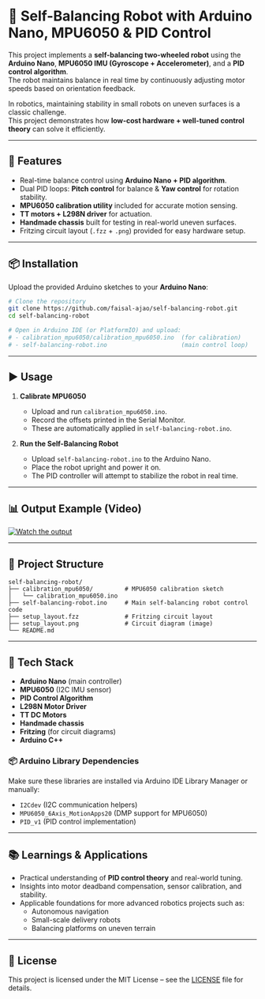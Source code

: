 # 🤖 Self-Balancing Robot with Arduino Nano, MPU6050 & PID Control

This project implements a **self-balancing two-wheeled robot** using the **Arduino Nano**, **MPU6050 IMU (Gyroscope + Accelerometer)**, and a **PID control algorithm**.  
The robot maintains balance in real time by continuously adjusting motor speeds based on orientation feedback.  

In robotics, maintaining stability in small robots on uneven surfaces is a classic challenge.  
This project demonstrates how **low-cost hardware + well-tuned control theory** can solve it efficiently.

---

## 🚀 Features
- Real-time balance control using **Arduino Nano + PID algorithm**.
- Dual PID loops: **Pitch control** for balance & **Yaw control** for rotation stability.
- **MPU6050 calibration utility** included for accurate motion sensing.
- **TT motors + L298N driver** for actuation.
- **Handmade chassis** built for testing in real-world uneven surfaces.
- Fritzing circuit layout (`.fzz` + `.png`) provided for easy hardware setup.

---

## 📦 Installation

Upload the provided Arduino sketches to your **Arduino Nano**:

```bash
# Clone the repository
git clone https://github.com/faisal-ajao/self-balancing-robot.git
cd self-balancing-robot

# Open in Arduino IDE (or PlatformIO) and upload:
# - calibration_mpu6050/calibration_mpu6050.ino  (for calibration)
# - self-balancing-robot.ino                     (main control loop)
```

---

## ▶️ Usage

1. **Calibrate MPU6050**  
   - Upload and run `calibration_mpu6050.ino`.  
   - Record the offsets printed in the Serial Monitor.  
   - These are automatically applied in `self-balancing-robot.ino`.  

2. **Run the Self-Balancing Robot**  
   - Upload `self-balancing-robot.ino` to the Arduino Nano.  
   - Place the robot upright and power it on.  
   - The PID controller will attempt to stabilize the robot in real time.  

---

## 📊 Output Example (Video)  
[![Watch the output](https://img.youtube.com/vi/FJ3LSyXKzSI/hqdefault.jpg)](https://youtu.be/FJ3LSyXKzSI?feature=shared)

---

## 📂 Project Structure
```
self-balancing-robot/
├── calibration_mpu6050/         # MPU6050 calibration sketch
│   └── calibration_mpu6050.ino
├── self-balancing-robot.ino     # Main self-balancing robot control code
├── setup_layout.fzz             # Fritzing circuit layout
├── setup_layout.png             # Circuit diagram (image)
└── README.md
```

---

## 🧠 Tech Stack
- **Arduino Nano** (main controller)
- **MPU6050** (I2C IMU sensor)
- **PID Control Algorithm**
- **L298N Motor Driver**
- **TT DC Motors**
- **Handmade chassis**
- **Fritzing** (for circuit diagrams)
- **Arduino C++**

### 📦 Arduino Library Dependencies
Make sure these libraries are installed via Arduino IDE Library Manager or manually:

- `I2Cdev` (I2C communication helpers)  
- `MPU6050_6Axis_MotionApps20` (DMP support for MPU6050)  
- `PID_v1` (PID control implementation)  

---

## 📚 Learnings & Applications
- Practical understanding of **PID control theory** and real-world tuning.  
- Insights into motor deadband compensation, sensor calibration, and stability.  
- Applicable foundations for more advanced robotics projects such as:
  - Autonomous navigation
  - Small-scale delivery robots
  - Balancing platforms on uneven terrain  

---

## 📜 License
This project is licensed under the MIT License – see the [LICENSE](LICENSE) file for details.
